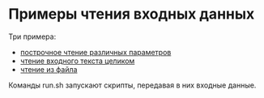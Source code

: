 # Примеры чтения входных данных

Три примера:

- [построчное чтение различных параметров](./example)
- [чтение входного текста целиком](./example_text)
- [чтение из файла](./example_from_file)

Команды run.sh запускают скрипты, передавая в них входные данные.
